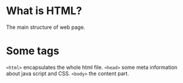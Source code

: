 # What is HTML?
The main structure of web page.
# Some tags
`<html>` encapsulates the whole html file.
`<head>` some meta information about java script and CSS.
`<body>` the content part.